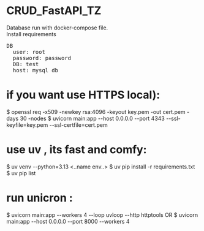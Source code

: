 # CRUD_FastAPI_TZ
Database run with docker-compose file.<br>
Install requirements<br>
<pre>DB
  user: root
  password: password
  DB: test
  host: mysql_db</pre>

# if you want use HTTPS local):
  $ openssl req -x509 -newkey rsa:4096 -keyout key.pem -out cert.pem -days 30 -nodes
  $ uvicorn main:app --host 0.0.0.0 --port 4343 --ssl-keyfile=key.pem --ssl-certfile=cert.pem

# use uv , its fast and comfy:
  $ uv venv --python=3.13 <..name env..>
  $ uv pip install -r requirements.txt
  $ uv pip list

# run unicron :
  $ uvicorn main:app --workers 4 --loop uvloop --http httptools
  OR
  $ uvicorn main:app --host 0.0.0.0 --port 8000 --workers 4
